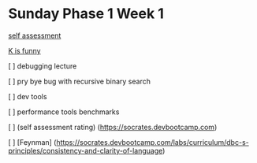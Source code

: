 # Sunday Phase 1 Week 1

[self assessment](https://github.com/sf-fiddler-crabs-2015/week-1-self-assessment-challenge)

[K is funny](https://www.youtube.com/watch?v=BrjeVt0egrQ)


[ ] debugging lecture

[ ] pry bye bug with recursive binary search

[ ] dev tools

[ ] performance tools benchmarks

[ ] (self assessment rating) (https://socrates.devbootcamp.com)

[ ] [Feynman] (https://socrates.devbootcamp.com/labs/curriculum/dbc-s-principles/consistency-and-clarity-of-language)
